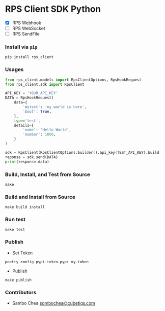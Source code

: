 # RPS Client SDK Python

-   [x] RPS Webhook
-   [ ] RPS WebSocket
-   [ ] RPS SendFile

### Install via `pip`

```shell
pip install rps_client
```

### Usages

```python
from rps_client.models import RpsClientOptions, RpsHookRequest
from rps_client.sdk import RpsClient

API_KEY = 'YOUR_API_KEY'
DATA = RpsHookRequest(
    data={
        'mytext': 'my world is here',
        'bool': True,
    },
    type='test',
    details={
        'name': 'Hello World',
        'number': 1000,
    }
)

sdk = RpsClient(RpsClientOptions.builder().api_key(TEST_API_KEY).build())
reponse = sdk.send(DATA)
print(response.data)
```

### Build, Install, and Test from Source

```shell
make
```

### Build and Install from Source

```shell
make build install
```

### Run test

```shell
make test
```

### Publish

-   Set Token

```shell
poetry config pypi-token.pypi my-token
```

-   Publish

```shell
make publish
```

### Contributors

-   Sambo Chea <sombochea@cubetiqs.com>
